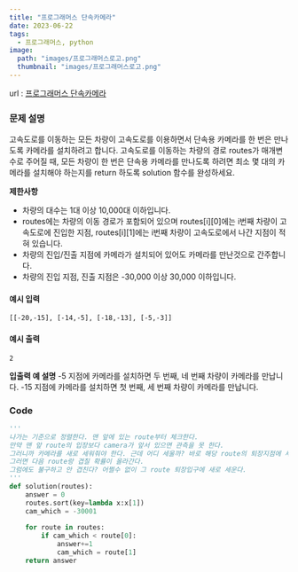 ```yaml
---
title: "프로그래머스 단속카메라"
date: 2023-06-22
tags:
  - 프로그래머스, python
image:
  path: "images/프로그래머스로고.png"
  thumbnail: "images/프로그래머스로고.png"
---
```


url : [프로그래머스 단속카메라](https://school.programmers.co.kr/learn/courses/30/lessons/42884)
### 문제 설명
고속도로를 이동하는 모든 차량이 고속도로를 이용하면서 단속용 카메라를 한 번은 만나도록 카메라를 설치하려고 합니다.
고속도로를 이동하는 차량의 경로 routes가 매개변수로 주어질 때, 모든 차량이 한 번은 단속용 카메라를 만나도록 하려면 최소 몇 대의 카메라를 설치해야 하는지를 return 하도록 solution 함수를 완성하세요.

**제한사항**
-   차량의 대수는 1대 이상 10,000대 이하입니다.
-   routes에는 차량의 이동 경로가 포함되어 있으며 routes[i][0]에는 i번째 차량이 고속도로에 진입한 지점, routes[i][1]에는 i번째 차량이 고속도로에서 나간 지점이 적혀 있습니다.
-   차량의 진입/진출 지점에 카메라가 설치되어 있어도 카메라를 만난것으로 간주합니다.
-   차량의 진입 지점, 진출 지점은 -30,000 이상 30,000 이하입니다.


#### 예시 입력
    [[-20,-15], [-14,-5], [-18,-13], [-5,-3]]

#### 예시 출력
    2

**입출력 예 설명**
-5 지점에 카메라를 설치하면 두 번째, 네 번째 차량이 카메라를 만납니다.
-15 지점에 카메라를 설치하면 첫 번째, 세 번째 차량이 카메라를 만납니다.
### Code
```python
'''
나가는 기준으로 정렬한다. 맨 앞에 있는 route부터 체크한다.
만약 맨 앞 route의 입장보다 camera가 앞서 있으면 관측을 못 한다.
그러니까 카메라를 새로 세워줘야 한다. 근데 어디 세울까? 바로 해당 route의 퇴장지점에 세운다.
그러면 다음 route랑 겹칠 확률이 올라간다. 
그럼에도 불구하고 안 겹친다? 어쩔수 없이 그 route 퇴장입구에 새로 세운다.
'''
def solution(routes):
    answer = 0
    routes.sort(key=lambda x:x[1])
    cam_which = -30001
    
    for route in routes:
        if cam_which < route[0]:
            answer+=1
            cam_which = route[1]
    return answer
```